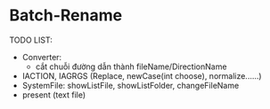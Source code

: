 # Batch-Rename

TODO LIST:
- Converter: 
	+ cắt chuỗi đường dẫn thành fileName/DirectionName
- IACTION, IAGRGS (Replace, newCase(int choose), normalize......)
- SystemFile: showListFile, showListFolder, changeFileName
- present (text file)



